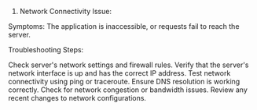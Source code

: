 1. Network Connectivity Issue:

Symptoms: The application is inaccessible, or requests fail to reach the server.

Troubleshooting Steps:

Check server's network settings and firewall rules.
Verify that the server's network interface is up and has the correct IP address.
Test network connectivity using ping or traceroute.
Ensure DNS resolution is working correctly.
Check for network congestion or bandwidth issues.
Review any recent changes to network configurations.
